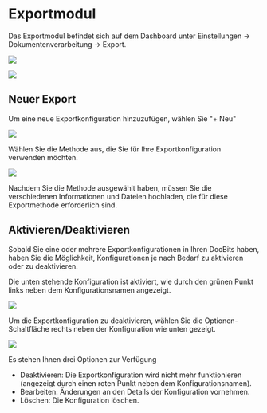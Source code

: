# Exportmodul

Das Exportmodul befindet sich auf dem Dashboard unter Einstellungen → Dokumentenverarbeitung → Export.

![](https://lh7-us.googleusercontent.com/7GH6OyAiULSyLe_90LEqy5UoekWKy6HfHjs_XfGLATUd91u_3ZneLRTTNjyQSo-WqOUjcFNlJt7cHH90iWXLGlqhkywf0E61FnE8_R8oZzLHbwTPDXJPLkmOTLyPD6t4aa8XLMVXC8GdxLVL_E-c5RI)

![](https://lh7-us.googleusercontent.com/yChxnitltZkmAT6defdVKlyRUA0sM-1dpE8x7i_drFAHsNPYGywhj6S5ZqcNIVEQRFpCOp3DyRKZ9iJ2x4x5W9V2TwbfUuNuR6DFijVYE0PSUCTB6NyN912nT35uAuIJgh9ljnMr8epIM4cgyUA7lig)

## Neuer Export

Um eine neue Exportkonfiguration hinzuzufügen, wählen Sie "+ Neu"&#x20;

![](https://lh7-us.googleusercontent.com/WIgkQYOGRxpcBeA-fFL-uXMfOh-jAf2Tis1rrOdOtZipjkbWEJJ11Osao0SW0lbIoa5xbBePAGWlxZ4iVHu_QjYcwVa04wNegpbWlRDMf-HHLuKU5hN_162pJT0O6WZt7W76LyRehijqPdbDMXtHpvI)

Wählen Sie die Methode aus, die Sie für Ihre Exportkonfiguration verwenden möchten.

![](https://lh7-us.googleusercontent.com/DW9Iapybj7gi-YxSgToHXcxUM6XUZm6RfMdf1vjbKqyiG1gwprMQccXRuJ5A3aTPMX1WBbin_YZIRBXa5LjbpiSrZ0WmOfQ6XRozucbYmD49RC33vnQDxxdRY21k3acROm4DYvrdnDhHyN217ROFuCk)

Nachdem Sie die Methode ausgewählt haben, müssen Sie die verschiedenen Informationen und Dateien hochladen, die für diese Exportmethode erforderlich sind.

## Aktivieren/Deaktivieren

Sobald Sie eine oder mehrere Exportkonfigurationen in Ihren DocBits haben, haben Sie die Möglichkeit, Konfigurationen je nach Bedarf zu aktivieren oder zu deaktivieren.

Die unten stehende Konfiguration ist aktiviert, wie durch den grünen Punkt links neben dem Konfigurationsnamen angezeigt.

![](https://lh7-us.googleusercontent.com/bzcV62GoOeLQ2Xy7wRBmtmgxtFXCPF-4Mj9bBofhZFdPzyYDdxQ4jhmQ3XUoJ-YnwP3cWYKpg1v9jt39PiAXP-UnslcQ-DSyTpFEEi7PanZCQEp56rpgf0CcOjwUsRV6JgJxrgt1ieztK3heAeVix50)

Um die Exportkonfiguration zu deaktivieren, wählen Sie die Optionen-Schaltfläche rechts neben der Konfiguration wie unten gezeigt.

![](https://lh7-us.googleusercontent.com/oZ150Wzf2_nBtR5iEcWCbzUkxKXZbFvUM3hVfUnhk0uLIcoLumRAPR9DoieW9sdD6ZES1_IWxguRbyFiExe1fMtR_Tg5zRUcLjDllxGnLAtnpyFzi96Ac-xCta3HWDYlW4I0TU_zJb9PPJMGUtC7dbw)

Es stehen Ihnen drei Optionen zur Verfügung

* Deaktivieren: Die Exportkonfiguration wird nicht mehr funktionieren (angezeigt durch einen roten Punkt neben dem Konfigurationsnamen).
* Bearbeiten: Änderungen an den Details der Konfiguration vornehmen.
* Löschen: Die Konfiguration löschen.
